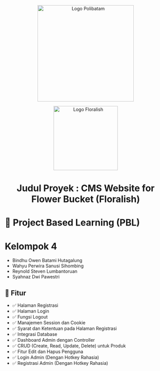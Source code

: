 <p align="center">
  <img src="https://www.polibatam.ac.id/wp-content/uploads/2022/01/poltek-2048x1821.png" alt="Logo Polibatam" width="300"/>
</p>

<p align="center">
  <img src="https://i.ibb.co.com/YFFGv6Tf/xXdm05e.png" alt="Logo Floralish" width="200"/>
</p>

<h1 align="center">Judul Proyek : CMS Website for Flower Bucket (Floralish)</h1>


# 📘 Project Based Learning (PBL)

<h1>Kelompok 4</h1>
<ul>
    <li>Bindhu Owen Batami Hutagalung</li>
    <li>Wahyu Perwira Sanusi Sihombing</li>
    <li>Reynold Steven Lumbantoruan</li>
    <li>Syahnaz Dwi Pawestri</li>
</ul>

## 🔧 Fitur

- ✅ Halaman Registrasi  
- ✅ Halaman Login  
- ✅ Fungsi Logout  
- ✅ Manajemen Session dan Cookie  
- ✅ Syarat dan Ketentuan pada Halaman Registrasi  
- ✅ Integrasi Database  
- ✅ Dashboard Admin dengan Controller  
- ✅ CRUD (Create, Read, Update, Delete) untuk Produk  
- ✅ Fitur Edit dan Hapus Pengguna  
- ✅ Login Admin (Dengan Hotkey Rahasia)  
- ✅ Registrasi Admin (Dengan Hotkey Rahasia)  

